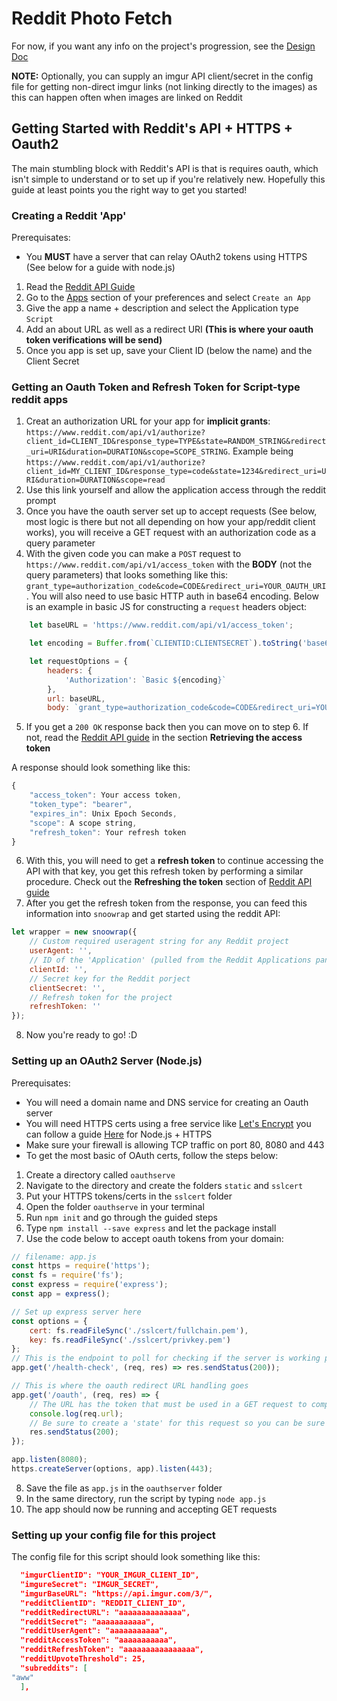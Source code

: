# Reddit Photo Fetch

For now, if you want any info on the project's progression, see the [Design Doc](./design-doc.md)


__NOTE:__ Optionally, you can supply an imgur API client/secret in the config file for getting non-direct imgur links (not linking directly to the images) as this can happen often when images are linked on Reddit

## Getting Started with Reddit's API + HTTPS + Oauth2

The main stumbling block with Reddit's API is that is requires oauth, which isn't simple to understand or to set up if you're relatively new. Hopefully this guide at least points you the right way to get you started!



### Creating a Reddit 'App'


Prerequisates:
- You __MUST__ have a server that can relay OAuth2 tokens using HTTPS (See below for a guide with node.js)

1. Read the [Reddit API Guide ](https://github.com/reddit-archive/reddit/wiki/API)
2. Go to the [Apps](https://www.reddit.com/prefs/apps/) section of your preferences and select `Create an App`
3. Give the app a name + description and select the Application type `Script`
4. Add an about URL as well as a redirect URI __(This is where your oauth token verifications will be send)__
5. Once you app is set up, save your Client ID (below the name) and the Client Secret



### Getting an Oauth Token and Refresh Token for Script-type reddit apps

1. Creat an authorization URL for your app for __implicit grants__: `https://www.reddit.com/api/v1/authorize?client_id=CLIENT_ID&response_type=TYPE&state=RANDOM_STRING&redirect_uri=URI&duration=DURATION&scope=SCOPE_STRING`. Example being `https://www.reddit.com/api/v1/authorize?client_id=MY_CLIENT_ID&response_type=code&state=1234&redirect_uri=URI&duration=DURATION&scope=read`
2. Use this link yourself and allow the application access through the reddit prompt
3. Once you have the oauth server set up to accept requests (See below, most logic is there but not all depending on how your app/reddit client works), you will receive a GET request with an authorization code as a query parameter
4. With the given code you can make a `POST` request to `https://www.reddit.com/api/v1/access_token` with the __BODY__ (not the query parameters) that looks something like this: `grant_type=authorization_code&code=CODE&redirect_uri=YOUR_OAUTH_URI`. You will also need to use basic HTTP auth in base64 encoding. Below is an example in basic JS for constructing a `request` headers object:

```javascript
    let baseURL = 'https://www.reddit.com/api/v1/access_token';

    let encoding = Buffer.from(`CLIENTID:CLIENTSECRET`).toString('base64');

    let requestOptions = {
        headers: {
            'Authorization': `Basic ${encoding}`
        },
        url: baseURL,
        body: `grant_type=authorization_code&code=CODE&redirect_uri=YOUR_OAUTH_URI` 
```

5. If you get a `200 OK` response back then you can move on to step 6. If not, read the [Reddit API guide](https://github.com/reddit-archive/reddit/wiki/OAuth2) in the section __Retrieving the access token__

A response should look something like this:

```javascript
{
    "access_token": Your access token,
    "token_type": "bearer",
    "expires_in": Unix Epoch Seconds,
    "scope": A scope string,
    "refresh_token": Your refresh token
}
```

6. With this, you will need to get a __refresh token__ to continue accessing the API with that key, you get this refresh token by performing a similar procedure. Check out the __Refreshing the token__ section of [Reddit API guide](https://github.com/reddit-archive/reddit/wiki/OAuth2)
7. After you get the refresh token from the response, you can feed this information into `snoowrap` and get started using the reddit API:

```javascript
let wrapper = new snoowrap({
    // Custom required useragent string for any Reddit project
    userAgent: '',
    // ID of the 'Application' (pulled from the Reddit Applications panel)
    clientId: '',
    // Secret key for the Reddit porject
    clientSecret: '',
    // Refresh token for the project
    refreshToken: ''
});
```
8. Now you're ready to go! :D



### Setting up an OAuth2 Server (Node.js)

Prerequisates:
- You will need a domain name and DNS service for creating an Oauth server
- You will need HTTPS certs using a free service like [Let's Encrypt](https://letsencrypt.org/) you can follow a guide [Here](https://medium.com/@yash.kulshrestha/using-lets-encrypt-with-express-e069c7abe625) for Node.js + HTTPS
- Make sure your firewall is allowing TCP traffic on port 80, 8080 and 443
- To get the most basic of OAuth certs, follow the steps below:

1. Create a directory called `oauthserve`
2. Navigate to the directory and create the folders `static` and `sslcert`
3. Put your HTTPS tokens/certs in the `sslcert` folder
4. Open the folder `oauthserve` in your terminal
5. Run `npm init` and go through the guided steps
6. Type `npm install --save express` and let the package install
7. Use the code below to accept oauth tokens from your domain:

```javascript
// filename: app.js
const https = require('https');
const fs = require('fs');
const express = require('express');
const app = express();

// Set up express server here
const options = {
    cert: fs.readFileSync('./sslcert/fullchain.pem'),
    key: fs.readFileSync('./sslcert/privkey.pem')
};
// This is the endpoint to poll for checking if the server is working properly
app.get('/health-check', (req, res) => res.sendStatus(200));

// This is where the oauth redirect URL handling goes
app.get('/oauth', (req, res) => {
    // The URL has the token that must be used in a GET request to complete the oauth handshake
    console.log(req.url);
    // Be sure to create a 'state' for this request so you can be sure the one you send is the one you get
    res.sendStatus(200);
});

app.listen(8080);
https.createServer(options, app).listen(443);
```
8. Save the file as `app.js` in the `oauthserver` folder
9. In the same directory, run the script by typing `node app.js`
10. The app should now be running and accepting GET requests



### Setting up your config file for __this__ project

The config file for this script should look something like this:

```json
  "imgurClientID": "YOUR_IMGUR_CLIENT_ID",
  "imgureSecret": "IMGUR_SECRET",
  "imgurBaseURL": "https://api.imgur.com/3/",
  "redditClientID": "REDDIT_CLIENT_ID",
  "redditRedirectURL": "aaaaaaaaaaaaaa",
  "redditSecret": "aaaaaaaaaaa",
  "redditUserAgent": "aaaaaaaaaaa",
  "redditAccessToken": "aaaaaaaaaaa",
  "redditRefreshToken": "aaaaaaaaaaaaaaaa",
  "redditUpvoteThreshold": 25,
  "subreddits": [
"aww"
  ],
```
